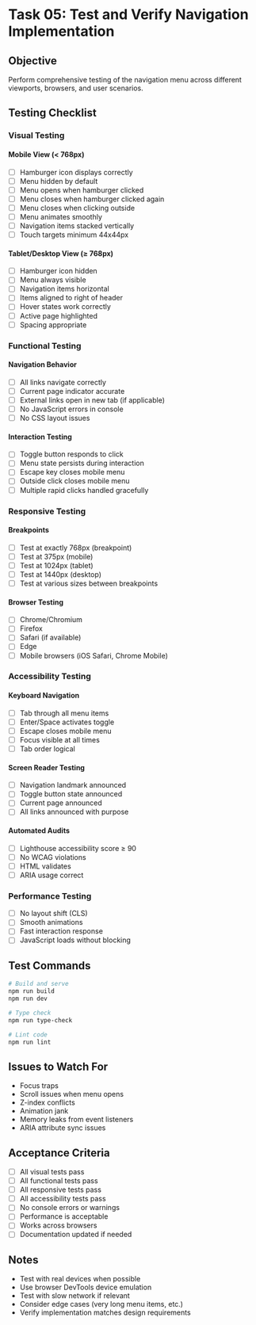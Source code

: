 # Task 05: Test and Verify Navigation Implementation

## Objective
Perform comprehensive testing of the navigation menu across different viewports, browsers, and user scenarios.

## Testing Checklist

### Visual Testing

#### Mobile View (< 768px)
- [ ] Hamburger icon displays correctly
- [ ] Menu hidden by default
- [ ] Menu opens when hamburger clicked
- [ ] Menu closes when hamburger clicked again
- [ ] Menu closes when clicking outside
- [ ] Menu animates smoothly
- [ ] Navigation items stacked vertically
- [ ] Touch targets minimum 44x44px

#### Tablet/Desktop View (≥ 768px)
- [ ] Hamburger icon hidden
- [ ] Menu always visible
- [ ] Navigation items horizontal
- [ ] Items aligned to right of header
- [ ] Hover states work correctly
- [ ] Active page highlighted
- [ ] Spacing appropriate

### Functional Testing

#### Navigation Behavior
- [ ] All links navigate correctly
- [ ] Current page indicator accurate
- [ ] External links open in new tab (if applicable)
- [ ] No JavaScript errors in console
- [ ] No CSS layout issues

#### Interaction Testing
- [ ] Toggle button responds to click
- [ ] Menu state persists during interaction
- [ ] Escape key closes mobile menu
- [ ] Outside click closes mobile menu
- [ ] Multiple rapid clicks handled gracefully

### Responsive Testing

#### Breakpoints
- [ ] Test at exactly 768px (breakpoint)
- [ ] Test at 375px (mobile)
- [ ] Test at 1024px (tablet)
- [ ] Test at 1440px (desktop)
- [ ] Test at various sizes between breakpoints

#### Browser Testing
- [ ] Chrome/Chromium
- [ ] Firefox
- [ ] Safari (if available)
- [ ] Edge
- [ ] Mobile browsers (iOS Safari, Chrome Mobile)

### Accessibility Testing

#### Keyboard Navigation
- [ ] Tab through all menu items
- [ ] Enter/Space activates toggle
- [ ] Escape closes mobile menu
- [ ] Focus visible at all times
- [ ] Tab order logical

#### Screen Reader Testing
- [ ] Navigation landmark announced
- [ ] Toggle button state announced
- [ ] Current page announced
- [ ] All links announced with purpose

#### Automated Audits
- [ ] Lighthouse accessibility score ≥ 90
- [ ] No WCAG violations
- [ ] HTML validates
- [ ] ARIA usage correct

### Performance Testing
- [ ] No layout shift (CLS)
- [ ] Smooth animations
- [ ] Fast interaction response
- [ ] JavaScript loads without blocking

## Test Commands
```bash
# Build and serve
npm run build
npm run dev

# Type check
npm run type-check

# Lint code
npm run lint
```

## Issues to Watch For
- Focus traps
- Scroll issues when menu opens
- Z-index conflicts
- Animation jank
- Memory leaks from event listeners
- ARIA attribute sync issues

## Acceptance Criteria
- [ ] All visual tests pass
- [ ] All functional tests pass
- [ ] All responsive tests pass
- [ ] All accessibility tests pass
- [ ] No console errors or warnings
- [ ] Performance is acceptable
- [ ] Works across browsers
- [ ] Documentation updated if needed

## Notes
- Test with real devices when possible
- Use browser DevTools device emulation
- Test with slow network if relevant
- Consider edge cases (very long menu items, etc.)
- Verify implementation matches design requirements
